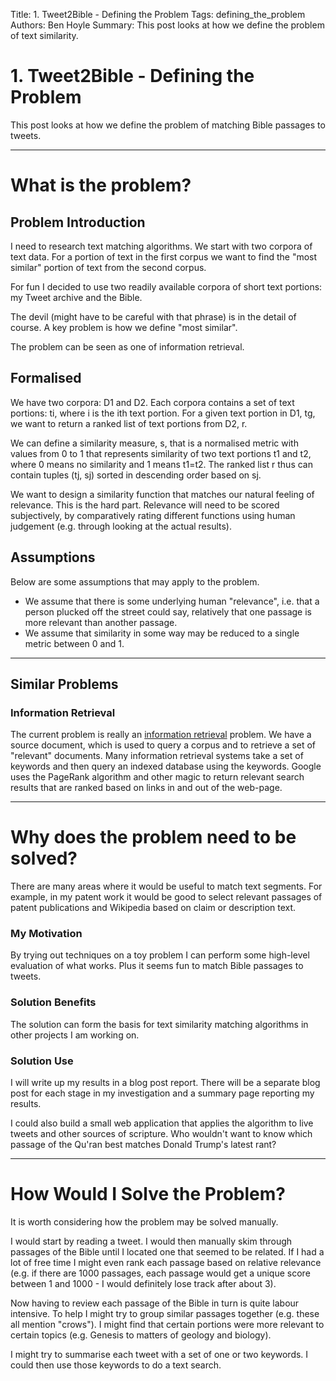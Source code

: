 Title: 1. Tweet2Bible - Defining the Problem
Tags: defining_the_problem
Authors: Ben Hoyle
Summary: This post looks at how we define the problem of text similarity.

# 1. Tweet2Bible - Defining the Problem

This post looks at how we define the problem of matching Bible passages to tweets.

-----

# What is the problem?

## Problem Introduction

I need to research text matching algorithms. We start with two corpora of text data. For a portion of text in the first corpus we want to find the "most similar" portion of text from the second corpus.

For fun I decided to use two readily available corpora of short text portions: my Tweet archive and the Bible.

The devil (might have to be careful with that phrase) is in the detail of course. A key problem is how we define "most similar".

The problem can be seen as one of information retrieval.

## Formalised

We have two corpora: D1 and D2. Each corpora contains a set of text portions: ti, where i is the ith text portion. For a given text portion in D1, tg, we want to return a ranked list of text portions from D2, r.

We can define a similarity measure, s, that is a normalised metric with values from 0 to 1 that represents similarity of two text portions t1 and t2, where 0 means no similarity and 1 means t1=t2. The ranked list r thus can contain tuples (tj, sj) sorted in descending order based on sj.

We want to design a similarity function that matches our natural feeling of relevance. This is the hard part. Relevance will need to be scored subjectively, by comparatively rating different functions using human judgement (e.g. through looking at the actual results).

## Assumptions

Below are some assumptions that may apply to the problem.

- We assume that there is some underlying human "relevance", i.e. that a person plucked off the street could say, relatively that one passage is more relevant than another passage.
- We assume that similarity in some way may be reduced to a single metric between 0 and 1.


---

## Similar Problems

### Information Retrieval

The current problem is really an [information retrieval](https://en.wikipedia.org/wiki/Information_retrieval) problem. We have a source document, which is used to query a corpus and to retrieve a set of "relevant" documents. Many information retrieval systems take a set of keywords and then query an indexed database using the keywords. Google uses the PageRank algorithm and other magic to return relevant search results that are ranked based on links in and out of the web-page.

---

# Why does the problem need to be solved?

There are many areas where it would be useful to match text segments. For example, in my patent work it would be good to select relevant passages of patent publications and Wikipedia based on claim or description text.  

### My Motivation

By trying out techniques on a toy problem I can perform some high-level evaluation of what works. Plus it seems fun to match Bible passages to tweets.

### Solution Benefits

The solution can form the basis for text similarity matching algorithms in other projects I am working on.  

### Solution Use

I will write up my results in a blog post report. There will be a separate blog post for each stage in my investigation and a summary page reporting my results.

I could also build a small web application that applies the algorithm to live tweets and other sources of scripture. Who wouldn't want to know which passage of the Qu'ran best matches Donald Trump's latest rant?

---

# How Would I Solve the Problem?

It is worth considering how the problem may be solved manually.

I would start by reading a tweet. I would then manually skim through passages of the Bible until I located one that seemed to be related. If I had a lot of free time I might even rank each passage based on relative relevance (e.g. if there are 1000 passages, each passage would get a unique score between 1 and 1000 - I would definitely lose track after about 3).

Now having to review each passage of the Bible in turn is quite labour intensive. To help I might try to group similar passages together (e.g. these all mention "crows"). I might find that certain portions were more relevant to certain topics (e.g. Genesis to matters of geology and biology).

I might try to summarise each tweet with a set of one or two keywords. I could then use those keywords to do a text search.
